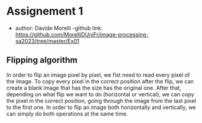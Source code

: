 # Assignement 1

- author: Davide Morelli
 -github link: https://github.com/MorelliDUniFr/image-processing-sa2023/tree/master/Ex01

## Flipping algorithm
In order to flip an image pixel by pixel, we fist need to read every pixel of the image. 
To copy every pixel in the correct position after the flip, we can create a blank image that has the size has the original one.
After that, depending on what flip we want to do (horizontal or vertical), we can copy the pixel in the correct position, going through the image from the last pixel to the first one.
In order to flip an image both horizontally and vertically, we can simply do both operations at the same time.
